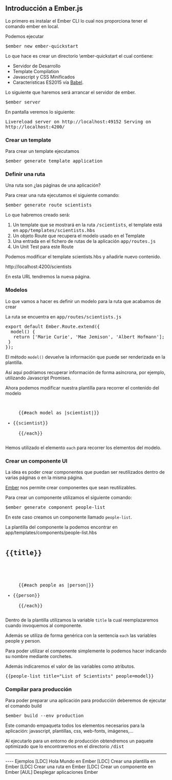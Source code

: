 


## Introducción a Ember.js


Lo primero es instalar el Ember CLI lo cual nos proporciona tener el comando ember en local.

Podemos ejecutar


<kbd>$ember new ember-quickstart</kbd>

Lo que hace es crear un directorio \ember-quickstart el cual contiene:

* Servidor de Desarrollo
* Template Compilation
* Javascript y CSS Minificados
* Características ES2015 vía [Babel][2].

Lo siguiente que haremos será arrancar el servidor de ember.

<kbd>$ember server</kbd>

En pantalla veremos lo siguiente:

<samp>Livereload server on http://localhost:49152
Serving on http://localhost:4200/</samp>


### Crear un template
Para crear un template ejecutamos

<kbd>$ember generate template application</kbd>


### Definir una ruta

Una ruta son ¿las páginas de una aplicación?

Para crear una ruta ejecutamos el siguiente comando:

<kbd>$ember generate route scientists</kbd>

Lo que habremos creado será:

1. Un template que se mostrará en la ruta <kbd>/scientists</kbd>, el template está en <kbd>app/templates/scientists.hbs</kbd>
2. Un objeto Route que recupera el modelo usado en el Template
3. Una entrada en el fichero de rutas de la aplicación <kbd>app/routes.js</kbd>
4. Un Unit Test para este Route

Podemos modificar el template scientists.hbs y añadirle nuevo contenido.

http://localhost:4200/scientists

En esta URL tendremos la nueva página.


### Modelos

Lo que vamos a hacer es definir un modelo para la ruta que acabamos de crear

La ruta se encuentra en <kbd>app/routes/scientists.js</kbd>


<pre lang="javascript">export default Ember.Route.extend({
  model() {
   return ['Marie Curie', 'Mae Jemison', 'Albert Hofmann'];
 }
});</pre>

El método <code>model()</code> devuelve la información que puede ser renderizada en la plantilla.

Así aquí podríamos recuperar información de forma asíncrona, por ejemplo, utilizando Javascript Promises.


Ahora podemos modificar nuestra plantilla para recorrer el contenido del modelo

<pre lang="html4strict"><ul>
  {{#each model as |scientist|}}
    <li>{{scientist}}</li>
  {{/each}}
</ul></pre>

Hemos utilizado el elemento <code>each</code> para recorrer los elementos del modelo.

### Crear un componente UI

La idea es poder crear componentes que puedan ser reutilizados dentro de varias páginas o en la misma página.

[Ember][1] nos permite crear componentes que sean reutilizables.

Para crear un componente utilizamos el siguiente comando:

<kbd>$ember generate component people-list</kbd>

En este caso creamos un componente llamado <code>people-list</code>.

La plantilla del componente la podemos encontrar en app/templates/components/people-list.hbs

<pre lang="html4strict"><h2>{{title}}</h2>

<ul>
  {{#each people as |person|}}
    <li>{{person}}</li>
  {{/each}}
</ul></pre>

Dentro de la plantilla utilizamos la variable <code>title</code> la cual reemplazaremos cuando invoquemos al componente.

Además se utiliza de forma genérica con la sentencia <code>each</code> las variables people y person.

Para poder utilizar el componente simplemente lo podemos hacer indicando su nombre mediante corchetes.

Además indicaremos el valor de las variables como atributos.

<pre lang="html4strict">
{{people-list title="List of Scientists" people=model}}</pre>

### Compilar para producción

Para poder preparar una aplicación para producción deberemos de ejecutar el comando build

<kbd>$ember build --env production</kbd>

Este comando empaqueta todos los elementos necesarios para la aplicación: javascript, plantillas, css, web-fonts, imágenes,...

Al ejecutarlo para un entorno de producción obtendremos un paquete optimizado que lo encontraremos en el directorio <kbd>/dist</kbd>





-----
[1]: http://www.manualweb.net/tutorial-ember/
[2]: https://babeljs.io/

---- Ejemplos
[LDC] Hola Mundo en Ember
[LDC] Crear una plantilla en Ember
[LDC] Crear una ruta en Ember
[LDC] Crear un componente en Ember
[AUL] Desplegar aplicaciones Ember
